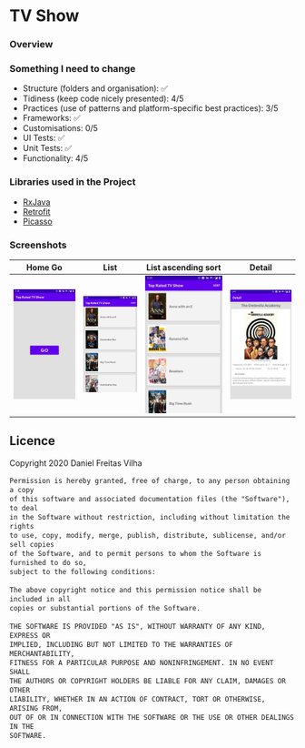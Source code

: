 # TV Show

### Overview


### Something I need to change
- Structure (folders and organisation): ✅
- Tidiness (keep code nicely presented): 4/5
- Practices (use of patterns and platform-specific best practices): 3/5
- Frameworks: ✅
- Customisations: 0/5
- UI Tests: ✅
- Unit Tests: ✅
- Functionality: 4/5

### Libraries used in the Project
- [RxJava](https://github.com/ReactiveX/RxAndroid)
- [Retrofit](https://square.github.io/retrofit/)
- [Picasso](https://square.github.io/picasso/)

### Screenshots
Home Go | List | List ascending sort | Detail
--- | --- | --- | ---
![Image 01](/images/Screenshot_01.jpg) | ![Image 01](/images/Screenshot_02.jpg) | ![Image 03](/images/Screenshot_03.jpg) | ![Image 04](/images/Screenshot_04.jpg)

## Licence
Copyright 2020 Daniel Freitas Vilha
```
Permission is hereby granted, free of charge, to any person obtaining a copy
of this software and associated documentation files (the "Software"), to deal
in the Software without restriction, including without limitation the rights
to use, copy, modify, merge, publish, distribute, sublicense, and/or sell copies
of the Software, and to permit persons to whom the Software is furnished to do so,
subject to the following conditions:

The above copyright notice and this permission notice shall be included in all
copies or substantial portions of the Software.

THE SOFTWARE IS PROVIDED "AS IS", WITHOUT WARRANTY OF ANY KIND, EXPRESS OR
IMPLIED, INCLUDING BUT NOT LIMITED TO THE WARRANTIES OF MERCHANTABILITY,
FITNESS FOR A PARTICULAR PURPOSE AND NONINFRINGEMENT. IN NO EVENT SHALL
THE AUTHORS OR COPYRIGHT HOLDERS BE LIABLE FOR ANY CLAIM, DAMAGES OR OTHER
LIABILITY, WHETHER IN AN ACTION OF CONTRACT, TORT OR OTHERWISE, ARISING FROM,
OUT OF OR IN CONNECTION WITH THE SOFTWARE OR THE USE OR OTHER DEALINGS IN THE
SOFTWARE.
```
